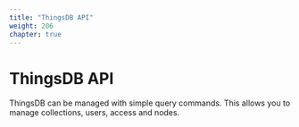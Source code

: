 ```yaml
---
title: "ThingsDB API"
weight: 206
chapter: true
---
```


# ThingsDB API

ThingsDB can be managed with simple query commands. This allows you to manage
collections, users, access and nodes.
